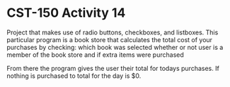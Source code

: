 # CST-150 Activity 14
Project that makes use of radio buttons, checkboxes, and listboxes.
This particular program is a book store that calculates the total cost of your purchases by checking:
which book was selected
whether or not user is a member of the book store
and if extra items were purchased

From there the program gives the user their total for todays purchases.
If nothing is purchased to total for the day is $0.

